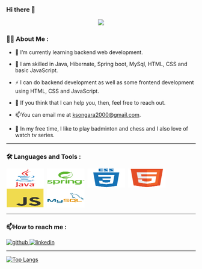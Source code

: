 ### Hi there 👋

<div id="header" align="center">
  <img src="https://media.giphy.com/media/M9gbBd9nbDrOTu1Mqx/giphy.gif" width="100"/>
</div>

### :woman_technologist: About Me :
- :telescope: I’m currently learning backend web development.

- :seedling: I am skilled in Java, Hibernate, Spring boot, MySql, HTML, CSS and basic JavaScript.

- :zap: I can do backend development as well as some frontend development using HTML, CSS and JavaScript.

- :seedling: If you think that I can help you, then, feel free to reach out.

- :mailbox:You can email me at ksongara2000@gmail.com.

- :telescope: In my free time, I like to play badminton and chess and I also love of watch tv series.

---

### :hammer_and_wrench: Languages and Tools :

<div>
  <img src="https://github.com/devicons/devicon/blob/master/icons/java/java-original-wordmark.svg" title="Java" alt="Java" width="100" height="50"/>&nbsp;
  <img src="https://github.com/devicons/devicon/blob/master/icons/spring/spring-original-wordmark.svg" title="Spring" alt="Spring" width="100" height="50"/>&nbsp;
  <img src="https://github.com/devicons/devicon/blob/master/icons/css3/css3-plain-wordmark.svg"  title="CSS3" alt="CSS" width="100" height="50"/>&nbsp;
  <img src="https://github.com/devicons/devicon/blob/master/icons/html5/html5-original.svg" title="HTML5" alt="HTML" width="100" height="50"/>&nbsp;
  <img src="https://github.com/devicons/devicon/blob/master/icons/javascript/javascript-original.svg" title="JavaScript" alt="JavaScript" width="100" height="50"/>&nbsp;
  <img src="https://github.com/devicons/devicon/blob/master/icons/mysql/mysql-original-wordmark.svg" title="MySQL"  alt="MySQL" width="100" height="50"/>&nbsp;
</div>

---
### :mailbox:How to reach me :

<a href="https://github.com/ksongara2000">
<img src="https://camo.githubusercontent.com/b2d1ae072c968dbeaf2232f0e1071ae5a7b218b11caec1ae5c69c10ef370a3cc/68747470733a2f2f696d672e736869656c64732e696f2f62616467652f6769746875622d2532333234323932652e7376673f267374796c653d666f722d7468652d6261646765266c6f676f3d676974687562266c6f676f436f6c6f723d7768697465" alt="github" data-canonical-src="https://img.shields.io/badge/github-%2324292e.svg?&amp;style=for-the-badge&amp;logo=github&amp;logoColor=white" style="max-width: 100%;">
</a>
  <a href="https://www.linkedin.com/in/kratika-songara-168b4b158/" rel="nofollow">
    <img            src="https://camo.githubusercontent.com/5e3d78e5310a41c0667e07077cf93596229de398b154b83885dc068874ed5365/68747470733a2f2f696d672e736869656c64732e696f2f62616467652f6c696e6b6564696e2d2532333145373742352e7376673f267374796c653d666f722d7468652d6261646765266c6f676f3d6c696e6b6564696e266c6f676f436f6c6f723d7768697465" alt="linkedin" data- canonical-src="https://img.shields.io/badge/linkedin-%231E77B5.svg?&amp;style=for-the-badge&amp;logo=linkedin&amp;logoColor=white" style="max-width: 100%;">
</a>

</div>

---

[![Top Langs](https://github-readme-stats.vercel.app/api/top-langs/?username=ksongara2000)](https://github.com/anuraghazra/github-readme-stats)

<!--
**ksongara2000/ksongara2000** is a ✨ _special_ ✨ repository because its `README.md` (this file) appears on your GitHub profile.

Here are some ideas to get you started:

- 🔭 I’m currently learning backend web development.
- 🌱 I am skilled in Java, Hibernate, Spring boot, MySql, HTML, CSS and basic JavaScript.
- 😄 I like to code and solve problems.
- 💬 If you think that I can help you, then, feel free to reach out.
- 📫 You can email me at ksongara2000@gmail.com.
- ⚡ In my free time, I like to play badminton and chess and I also love of watch tv series.
-->
